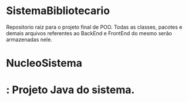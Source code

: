 # SistemaBibliotecario
Repositorio raiz para o projeto final de POO. Todas as classes, pacotes e demais arquivos referentes ao BackEnd e FrontEnd do mesmo serão armazenadas nele.

<h1>NucleoSistema<h1/>: 
Projeto Java do sistema.
